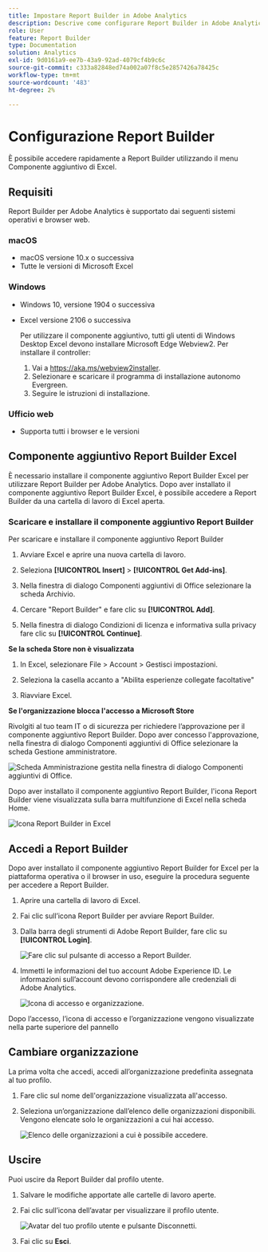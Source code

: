 ```yaml
---
title: Impostare Report Builder in Adobe Analytics
description: Descrive come configurare Report Builder in Adobe Analytics
role: User
feature: Report Builder
type: Documentation
solution: Analytics
exl-id: 9d0161a9-ee7b-43a9-92ad-4079cf4b9c6c
source-git-commit: c333a82848ed74a002a07f8c5e2857426a78425c
workflow-type: tm+mt
source-wordcount: '483'
ht-degree: 2%

---
```


# Configurazione Report Builder

È possibile accedere rapidamente a Report Builder utilizzando il menu Componente aggiuntivo di Excel.

## Requisiti

Report Builder per Adobe Analytics è supportato dai seguenti sistemi operativi e browser web.

### macOS

- macOS versione 10.x o successiva
- Tutte le versioni di Microsoft Excel

### Windows

- Windows 10, versione 1904 o successiva
- Excel versione 2106 o successiva

  Per utilizzare il componente aggiuntivo, tutti gli utenti di Windows Desktop Excel devono installare Microsoft Edge Webview2. Per installare il controller:

   1. Vai a <https://aka.ms/webview2installer>.
   1. Selezionare e scaricare il programma di installazione autonomo Evergreen.
   1. Seguire le istruzioni di installazione.

### Ufficio web

- Supporta tutti i browser e le versioni


## Componente aggiuntivo Report Builder Excel

È necessario installare il componente aggiuntivo Report Builder Excel per utilizzare Report Builder per Adobe Analytics. Dopo aver installato il componente aggiuntivo Report Builder Excel, è possibile accedere a Report Builder da una cartella di lavoro di Excel aperta.

### Scaricare e installare il componente aggiuntivo Report Builder

Per scaricare e installare il componente aggiuntivo Report Builder

1. Avviare Excel e aprire una nuova cartella di lavoro.

1. Seleziona **[!UICONTROL Insert]** > **[!UICONTROL Get Add-ins]**.

1. Nella finestra di dialogo Componenti aggiuntivi di Office selezionare la scheda Archivio.

1. Cercare &quot;Report Builder&quot; e fare clic su **[!UICONTROL Add]**.

1. Nella finestra di dialogo Condizioni di licenza e informativa sulla privacy fare clic su **[!UICONTROL Continue]**.

**Se la scheda Store non è visualizzata**

1. In Excel, selezionare File > Account > Gestisci impostazioni.

1. Seleziona la casella accanto a &quot;Abilita esperienze collegate facoltative&quot;

1. Riavviare Excel.

**Se l&#39;organizzazione blocca l&#39;accesso a Microsoft Store**

Rivolgiti al tuo team IT o di sicurezza per richiedere l’approvazione per il componente aggiuntivo Report Builder. Dopo aver concesso l&#39;approvazione, nella finestra di dialogo Componenti aggiuntivi di Office selezionare la scheda Gestione amministratore.

![Scheda Amministrazione gestita nella finestra di dialogo Componenti aggiuntivi di Office.](./assets/image1.png)

Dopo aver installato il componente aggiuntivo Report Builder, l&#39;icona Report Builder viene visualizzata sulla barra multifunzione di Excel nella scheda Home.

![Icona Report Builder in Excel](./assets/rb_app_icon.png)

## Accedi a Report Builder

Dopo aver installato il componente aggiuntivo Report Builder for Excel per la piattaforma operativa o il browser in uso, eseguire la procedura seguente per accedere a Report Builder.

1. Aprire una cartella di lavoro di Excel.

1. Fai clic sull’icona Report Builder per avviare Report Builder.

1. Dalla barra degli strumenti di Adobe Report Builder, fare clic su **[!UICONTROL Login]**.

   ![Fare clic sul pulsante di accesso a Report Builder.](./assets/rb_login.png)

1. Immetti le informazioni del tuo account Adobe Experience ID. Le informazioni sull’account devono corrispondere alle credenziali di Adobe Analytics.

   ![Icona di accesso e organizzazione.](./assets/image4.png)

Dopo l’accesso, l’icona di accesso e l’organizzazione vengono visualizzate nella parte superiore del pannello

## Cambiare organizzazione

La prima volta che accedi, accedi all’organizzazione predefinita assegnata al tuo profilo.

1. Fare clic sul nome dell&#39;organizzazione visualizzata all&#39;accesso.

1. Seleziona un’organizzazione dall’elenco delle organizzazioni disponibili. Vengono elencate solo le organizzazioni a cui hai accesso.

   ![Elenco delle organizzazioni a cui è possibile accedere.](./assets/image5.png)

## Uscire

Puoi uscire da Report Builder dal profilo utente.

1. Salvare le modifiche apportate alle cartelle di lavoro aperte.

1. Fai clic sull’icona dell’avatar per visualizzare il profilo utente.

   ![Avatar del tuo profilo utente e pulsante Disconnetti.](./assets/image6.png)

1. Fai clic su **Esci**.

